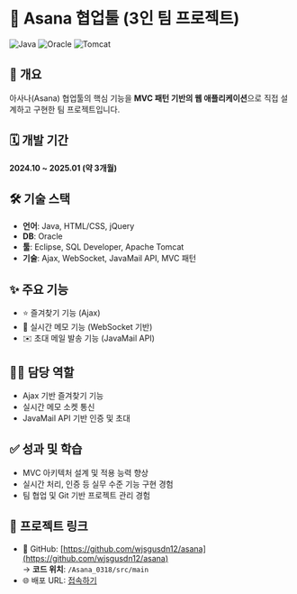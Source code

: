 # 📌 Asana 협업툴 (3인 팀 프로젝트)

![Java](https://img.shields.io/badge/Java-Eclipse-blue?logo=java)
![Oracle](https://img.shields.io/badge/Oracle-DB-orange?logo=oracle)
![Tomcat](https://img.shields.io/badge/Tomcat-9.0-yellow?logo=apachetomcat)

## 🧾 개요
아사나(Asana) 협업툴의 핵심 기능을 **MVC 패턴 기반의 웹 애플리케이션**으로 직접 설계하고 구현한 팀 프로젝트입니다.

## 🗓️ 개발 기간
**2024.10 ~ 2025.01 (약 3개월)**

## 🛠️ 기술 스택
- **언어**: Java, HTML/CSS, jQuery
- **DB**: Oracle
- **툴**: Eclipse, SQL Developer, Apache Tomcat
- **기술**: Ajax, WebSocket, JavaMail API, MVC 패턴

## ✨ 주요 기능
- ⭐ 즐겨찾기 기능 (Ajax)
- 📝 실시간 메모 기능 (WebSocket 기반)
- ✉️ 초대 메일 발송 기능 (JavaMail API)

## 👨‍💻 담당 역할
- Ajax 기반 즐겨찾기 기능
- 실시간 메모 소켓 통신
- JavaMail API 기반 인증 및 초대

## ✅ 성과 및 학습
- MVC 아키텍처 설계 및 적용 능력 향상
- 실시간 처리, 인증 등 실무 수준 기능 구현 경험
- 팀 협업 및 Git 기반 프로젝트 관리 경험

## 🔗 프로젝트 링크
- 📁 GitHub: [https://github.com/wjsgusdn12/asana](https://github.com/wjsgusdn12/asana)  
  → **코드 위치**: `/Asana_0318/src/main`
- 🌐 배포 URL: [접속하기](http://gusdntkd.cafe24.com:9091/Asana_0318/Controller?command=login)
